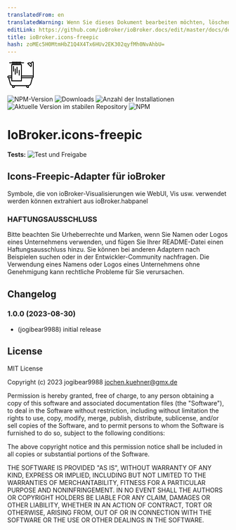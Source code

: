 ```yaml
---
translatedFrom: en
translatedWarning: Wenn Sie dieses Dokument bearbeiten möchten, löschen Sie bitte das Feld "translationsFrom". Andernfalls wird dieses Dokument automatisch erneut übersetzt
editLink: https://github.com/ioBroker/ioBroker.docs/edit/master/docs/de/adapterref/iobroker.icons-freepic/README.md
title: ioBroker.icons-freepic
hash: zoMEc5H0MtmHbZ1Q4X4Tx6HUv2EK302qyfMh0NvAhbU=
---
```

![Logo](../../../en/adapterref/iobroker.icons-freepic/admin/icons-freepic.png)

![NPM-Version](https://img.shields.io/npm/v/iobroker.icons-freepic.svg)
![Downloads](https://img.shields.io/npm/dm/iobroker.icons-freepic.svg)
![Anzahl der Installationen](https://iobroker.live/badges/icons-freepic-installed.svg)
![Aktuelle Version im stabilen Repository](https://iobroker.live/badges/icons-freepic-stable.svg)
![NPM](https://nodei.co/npm/iobroker.icons-freepic.png?downloads=true)

# IoBroker.icons-freepic
**Tests:** ![Test und Freigabe](https://github.com/iobroker-community-adapters/ioBroker.icons-freepic/workflows/Test%20and%20Release/badge.svg)

## Icons-Freepic-Adapter für ioBroker
Symbole, die von ioBroker-Visualisierungen wie WebUI, Vis usw. verwendet werden können
extrahiert aus ioBroker.habpanel

### HAFTUNGSAUSSCHLUSS
Bitte beachten Sie Urheberrechte und Marken, wenn Sie Namen oder Logos eines Unternehmens verwenden, und fügen Sie Ihrer README-Datei einen Haftungsausschluss hinzu.
Sie können bei anderen Adaptern nach Beispielen suchen oder in der Entwickler-Community nachfragen. Die Verwendung eines Namens oder Logos eines Unternehmens ohne Genehmigung kann rechtliche Probleme für Sie verursachen.

## Changelog
<!--
    Placeholder for the next version (at the beginning of the line):
    ### **WORK IN PROGRESS**
-->
### 1.0.0 (2023-08-30)
* (jogibear9988) initial release

## License
MIT License

Copyright (c) 2023 jogibear9988 <jochen.kuehner@gmx.de>

Permission is hereby granted, free of charge, to any person obtaining a copy
of this software and associated documentation files (the "Software"), to deal
in the Software without restriction, including without limitation the rights
to use, copy, modify, merge, publish, distribute, sublicense, and/or sell
copies of the Software, and to permit persons to whom the Software is
furnished to do so, subject to the following conditions:

The above copyright notice and this permission notice shall be included in all
copies or substantial portions of the Software.

THE SOFTWARE IS PROVIDED "AS IS", WITHOUT WARRANTY OF ANY KIND, EXPRESS OR
IMPLIED, INCLUDING BUT NOT LIMITED TO THE WARRANTIES OF MERCHANTABILITY,
FITNESS FOR A PARTICULAR PURPOSE AND NONINFRINGEMENT. IN NO EVENT SHALL THE
AUTHORS OR COPYRIGHT HOLDERS BE LIABLE FOR ANY CLAIM, DAMAGES OR OTHER
LIABILITY, WHETHER IN AN ACTION OF CONTRACT, TORT OR OTHERWISE, ARISING FROM,
OUT OF OR IN CONNECTION WITH THE SOFTWARE OR THE USE OR OTHER DEALINGS IN THE
SOFTWARE.